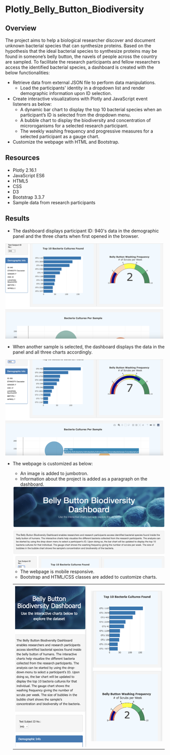 # Plotly_Belly_Button_Biodiversity

## Overview

The project aims to help a biological researcher discover and document unknown bacterial species that can synthesize proteins. Based on the hypothesis that the ideal bacterial species to synthesize proteins may be found in someone’s belly button, the navels of people across the country are sampled. To facilitate the research participants and fellow researchers access the identified bacterial species, a dashboard is created with the below functionalities:
- Retrieve data from external JSON file to perform data manipulations.
  - Load the participants' identity in a dropdown list and render demographic information upon ID selection.
- Create interactive visualizations with Plotly and JavaScript event listeners as below:
  - A dynamic bar chart to display the top 10 bacterial species when an participant’s ID is selected from the dropdown menu.
  - A bubble chart to display the biodiversity and concentration of microroganisms for a selected research participant.
  - The weekly washing frequency and progressive measures for a selected participant as a gauge chart.
- Customize the webpage with HTML and Bootstrap.

## Resources

- Plotly 2.16.1
- JavaScript ES6
- HTML5
- CSS
- D3
- Bootstrap 3.3.7
- Sample data from research participants

## Results

- The dashboard displays participant ID: 940's data in the demographic panel and the three charts when first opened in the browser.
<img src="static/images/landing.png" width="500"/>

- When another sample is selected, the dashboard displays the data in the panel and all three charts accordingly.
<img src="static/images/onchange.png" width="500"/>

- The webpage is customized as below:
  - An image is added to jumbotron.
  - Information about the project is added as a paragraph on the dashboard.
  <img src="static/images/customizations.png" width="500"/>

  - The webpage is mobile responsive. 
  - Bootstrap and HTML/CSS classes are added to customize charts.
  <table>
    <tr>
      <td><img src="static/images/mobile_r1.png" width="300"/></td>
      <td><img src="static/images/mobile_r2.png" width="300"/></td>
    </tr>
  </table>

